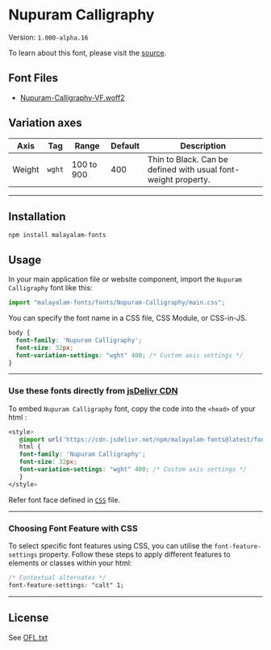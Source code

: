 # Nupuram Calligraphy

Version: `1.000-alpha.16`

To learn about this font, please visit the [source](https://gitlab.com/smc/fonts/Nupuram).

## Font Files

* [Nupuram-Calligraphy-VF.woff2](Nupuram-Calligraphy-VF.woff2)

## Variation axes

| Axis       | Tag    | Range        | Default | Description                                                     |
| ---------- | ------ | ------------ | ------- | --------------------------------------------------------------- |
| Weight  | `wght` | 100 to 900       | 400       | Thin to Black. Can be defined with usual font-weight property.  

---

## Installation

```shell
npm install malayalam-fonts
```
## Usage

In your main application file or website component, import the `Nupuram Calligraphy` font like this:

```javascript
import "malayalam-fonts/fonts/Nupuram-Calligraphy/main.css";
```
You can specify the font name in a CSS file, CSS Module, or CSS-in-JS.

```css
body {
  font-family: 'Nupuram Calligraphy';
  font-size: 32px;
  font-variation-settings: "wght" 400; /* Custom axis settings */
}
```
---

### Use these fonts directly from [jsDelivr CDN](https://www.jsdelivr.com/package/npm/malayalam-fonts)

To embed `Nupuram Calligraphy` font, copy the code into the `<head>` of your html :

```css
<style>
   @import url('https://cdn.jsdelivr.net/npm/malayalam-fonts@latest/fonts/Nupuram-Calligraphy/main.min.css');
   html {
   font-family: 'Nupuram Calligraphy';
   font-size: 32px;
   font-variation-settings: "wght" 400; /* Custom axis settings */
   }
</style>
```
Refer font face defined in [`CSS`](main.css) file.

---
### Choosing Font Feature with CSS

To select specific font features using CSS, you can utilise the `font-feature-settings` property. Follow these steps to apply different features to elements or classes within your html:

```css
/* Contextual alternates */
font-feature-settings: "calt" 1;
```

---
## License

See [OFL.txt](OFL.txt)